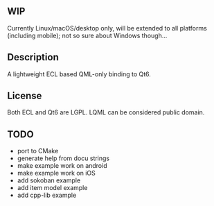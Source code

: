 
WIP
---

Currently Linux/macOS/desktop only, will be extended to all platforms
(including mobile); not so sure about Windows though...


Description
-----------

A lightweight ECL based QML-only binding to Qt6.


License
-------

Both ECL and Qt6 are LGPL.
LQML can be considered public domain.


TODO
----

* port to CMake
* generate help from docu strings
* make example work on android
* make example work on iOS
* add sokoban example
* add item model example
* add cpp-lib example

